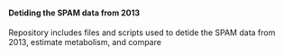 <h4>Detiding the SPAM data from 2013</h4>

Repository includes files and scripts used to detide the SPAM data from 2013, estimate metabolism, and compare